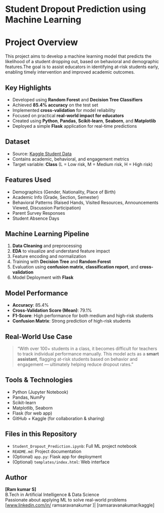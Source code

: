 
# Student Dropout Prediction using Machine Learning

# Project Overview

This project aims to develop a machine learning model that predicts the likelihood of a student dropping out, based on behavioral and demographic features.The goal is to assist educators in identifying at-risk students early, enabling timely intervention and improved academic outcomes.

## Key Highlights

- Developed using **Random Forest** and **Decision Tree Classifiers**
- Achieved **85.4% accuracy** on the test set
- Implemented **cross-validation** for model reliability
- Focused on practical **real-world impact for educators**
- Created using **Python**, **Pandas**, **Scikit-learn**, **Seaborn**, and **Matplotlib**
- Deployed a simple **Flask** application for real-time predictions

## Dataset

- Source: [Kaggle Student Data](https://www.kaggle.com/datasets)
- Contains academic, behavioral, and engagement metrics
- Target variable: **Class** (L = Low risk, M = Medium risk, H = High risk)

## Features Used

- Demographics (Gender, Nationality, Place of Birth)
- Academic Info (Grade, Section, Semester)
- Behavioral Patterns (Raised Hands, Visited Resources, Announcements Viewed, Discussion Participation)
- Parent Survey Responses
- Student Absence Days

## Machine Learning Pipeline

1. **Data Cleaning** and preprocessing
2. **EDA** to visualize and understand feature impact
3. Feature encoding and normalization
4. Training with **Decision Tree** and **Random Forest**
5. Evaluation using **confusion matrix**, **classification report**, and **cross-validation**
6. Model Deployment with **Flask**

## Model Performance

- **Accuracy**: 85.4%
- **Cross-Validation Score (Mean)**: 79.1%
- **F1-Score**: High performance for both medium and high-risk students
- **Confusion Matrix**: Strong prediction of high-risk students

## Real-World Use Case

> “With over 100+ students in a class, it becomes difficult for teachers to track individual performance manually. This model acts as a **smart assistant**, flagging at-risk students based on behavior and engagement — ultimately helping reduce dropout rates.”

## Tools & Technologies

- Python (Jupyter Notebook)
- Pandas, NumPy
- Scikit-learn
- Matplotlib, Seaborn
- Flask (for web app)
- GitHub + Kaggle (for collaboration & sharing)

## Files in this Repository

- `Student_Dropout_Prediction.ipynb`: Full ML project notebook
- `README.md`: Project documentation
- (Optional) `app.py`: Flask app for deployment
- (Optional) `templates/index.html`: Web interface

## Author

**[Ram kumar S]**  
B.Tech in Artificial Intelligence & Data Science  
Passionate about applying ML to solve real-world problems  
[www.linkedin.com/in/
ramsaravanakumar
]| [ramsaravanakumar/kaggle]
